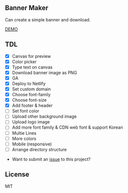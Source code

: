 
## Banner Maker
Can create a simple banner and download.

[DEMO](https://banner.godori.dev)

## TDL
- [X] Canvas for preview
- [X] Color picker
- [x] Type text on canvas
- [X] Download banner image as PNG
- [X] GA
- [X] Deploy to Netlify
- [X] Set custom domain
- [X] Choose font-family
- [X] Choose font-size
- [X] Add footer & header
- [ ] Set font color
- [ ] Upload other background image
- [ ] Upload logo image
- [ ] Add more font family & CDN web font & support Korean
- [ ] Multie Lines
- [ ] More colors
- [ ] Mobile (responsive)
- [ ] Arrange directory structure

- Want to submit an [issue](https://github.com/godori/banner-maker/issues) to this project?

## License
MIT
